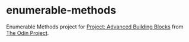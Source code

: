 # enumerable-methods
Enumerable Methods project for <a href="http://www.theodinproject.com/ruby-programming/advanced-building-blocks">Project: Advanced Building Blocks</a> from <a href="http://www.theodinproject.com/">The Odin Project</a>.
